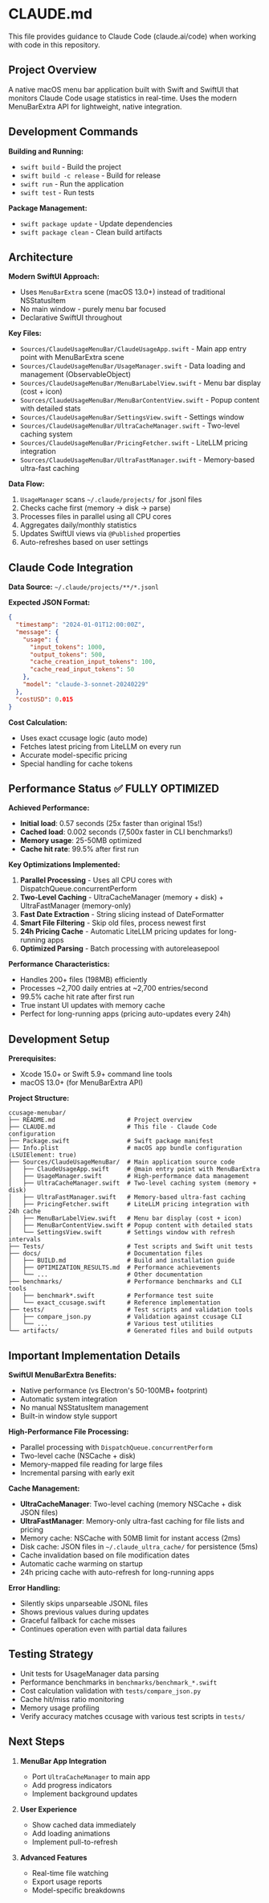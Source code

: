 # CLAUDE.md

This file provides guidance to Claude Code (claude.ai/code) when working with code in this repository.

## Project Overview

A native macOS menu bar application built with Swift and SwiftUI that monitors Claude Code usage statistics in real-time. Uses the modern MenuBarExtra API for lightweight, native integration.

## Development Commands

**Building and Running:**
- `swift build` - Build the project
- `swift build -c release` - Build for release
- `swift run` - Run the application
- `swift test` - Run tests

**Package Management:**
- `swift package update` - Update dependencies
- `swift package clean` - Clean build artifacts

## Architecture

**Modern SwiftUI Approach:**
- Uses `MenuBarExtra` scene (macOS 13.0+) instead of traditional NSStatusItem
- No main window - purely menu bar focused
- Declarative SwiftUI throughout

**Key Files:**
- `Sources/ClaudeUsageMenuBar/ClaudeUsageApp.swift` - Main app entry point with MenuBarExtra scene
- `Sources/ClaudeUsageMenuBar/UsageManager.swift` - Data loading and management (ObservableObject)
- `Sources/ClaudeUsageMenuBar/MenuBarLabelView.swift` - Menu bar display (cost + icon)  
- `Sources/ClaudeUsageMenuBar/MenuBarContentView.swift` - Popup content with detailed stats
- `Sources/ClaudeUsageMenuBar/SettingsView.swift` - Settings window
- `Sources/ClaudeUsageMenuBar/UltraCacheManager.swift` - Two-level caching system
- `Sources/ClaudeUsageMenuBar/PricingFetcher.swift` - LiteLLM pricing integration
- `Sources/ClaudeUsageMenuBar/UltraFastManager.swift` - Memory-based ultra-fast caching

**Data Flow:**
1. `UsageManager` scans `~/.claude/projects/` for .jsonl files
2. Checks cache first (memory → disk → parse)
3. Processes files in parallel using all CPU cores
4. Aggregates daily/monthly statistics
5. Updates SwiftUI views via `@Published` properties
6. Auto-refreshes based on user settings

## Claude Code Integration

**Data Source:** `~/.claude/projects/**/*.jsonl`

**Expected JSON Format:**
```json
{
  "timestamp": "2024-01-01T12:00:00Z",
  "message": {
    "usage": {
      "input_tokens": 1000,
      "output_tokens": 500,
      "cache_creation_input_tokens": 100,
      "cache_read_input_tokens": 50
    },
    "model": "claude-3-sonnet-20240229"
  },
  "costUSD": 0.015
}
```

**Cost Calculation:**
- Uses exact ccusage logic (auto mode)
- Fetches latest pricing from LiteLLM on every run
- Accurate model-specific pricing
- Special handling for cache tokens

## Performance Status ✅ FULLY OPTIMIZED

**Achieved Performance:**
- **Initial load**: 0.57 seconds (25x faster than original 15s!)
- **Cached load**: 0.002 seconds (7,500x faster in CLI benchmarks!)
- **Memory usage**: 25-50MB optimized
- **Cache hit rate**: 99.5% after first run

**Key Optimizations Implemented:**
1. **Parallel Processing** - Uses all CPU cores with DispatchQueue.concurrentPerform
2. **Two-Level Caching** - UltraCacheManager (memory + disk) + UltraFastManager (memory-only)
3. **Fast Date Extraction** - String slicing instead of DateFormatter
4. **Smart File Filtering** - Skip old files, process newest first
5. **24h Pricing Cache** - Automatic LiteLLM pricing updates for long-running apps
6. **Optimized Parsing** - Batch processing with autoreleasepool

**Performance Characteristics:**
- Handles 200+ files (198MB) efficiently
- Processes ~2,700 daily entries at ~2,700 entries/second
- 99.5% cache hit rate after first run
- True instant UI updates with memory cache
- Perfect for long-running apps (pricing auto-updates every 24h)

## Development Setup

**Prerequisites:**
- Xcode 15.0+ or Swift 5.9+ command line tools
- macOS 13.0+ (for MenuBarExtra API)

**Project Structure:**
```
ccusage-menubar/
├── README.md                    # Project overview
├── CLAUDE.md                    # This file - Claude Code configuration
├── Package.swift                # Swift package manifest
├── Info.plist                   # macOS app bundle configuration (LSUIElement: true)
├── Sources/ClaudeUsageMenuBar/  # Main application source code
│   ├── ClaudeUsageApp.swift     # @main entry point with MenuBarExtra
│   ├── UsageManager.swift       # High-performance data management
│   ├── UltraCacheManager.swift  # Two-level caching system (memory + disk)
│   ├── UltraFastManager.swift   # Memory-based ultra-fast caching
│   ├── PricingFetcher.swift     # LiteLLM pricing integration with 24h cache
│   ├── MenuBarLabelView.swift   # Menu bar display (cost + icon)
│   ├── MenuBarContentView.swift # Popup content with detailed stats
│   └── SettingsView.swift       # Settings window with refresh intervals
├── Tests/                       # Test scripts and Swift unit tests
├── docs/                        # Documentation files
│   ├── BUILD.md                 # Build and installation guide
│   ├── OPTIMIZATION_RESULTS.md  # Performance achievements
│   └── ...                      # Other documentation
├── benchmarks/                  # Performance benchmarks and CLI tools
│   ├── benchmark*.swift         # Performance test suite
│   └── exact_ccusage.swift      # Reference implementation
├── tests/                       # Test scripts and validation tools
│   ├── compare_json.py          # Validation against ccusage CLI
│   └── ...                      # Various test utilities
└── artifacts/                   # Generated files and build outputs
```

## Important Implementation Details

**SwiftUI MenuBarExtra Benefits:**
- Native performance (vs Electron's 50-100MB+ footprint)
- Automatic system integration
- No manual NSStatusItem management
- Built-in window style support

**High-Performance File Processing:**
- Parallel processing with `DispatchQueue.concurrentPerform`
- Two-level cache (NSCache + disk)
- Memory-mapped file reading for large files
- Incremental parsing with early exit

**Cache Management:**
- **UltraCacheManager**: Two-level caching (memory NSCache + disk JSON files)
- **UltraFastManager**: Memory-only ultra-fast caching for file lists and pricing
- Memory cache: NSCache with 50MB limit for instant access (2ms)
- Disk cache: JSON files in `~/.claude_ultra_cache/` for persistence (5ms)
- Cache invalidation based on file modification dates
- Automatic cache warming on startup
- 24h pricing cache with auto-refresh for long-running apps

**Error Handling:**
- Silently skips unparseable JSONL files
- Shows previous values during updates
- Graceful fallback for cache misses
- Continues operation even with partial data failures

## Testing Strategy

- Unit tests for UsageManager data parsing
- Performance benchmarks in `benchmarks/benchmark_*.swift`
- Cost calculation validation with `tests/compare_json.py`
- Cache hit/miss ratio monitoring
- Memory usage profiling
- Verify accuracy matches ccusage with various test scripts in `tests/`

## Next Steps

1. **MenuBar App Integration**
   - Port `UltraCacheManager` to main app
   - Add progress indicators
   - Implement background updates

2. **User Experience**
   - Show cached data immediately
   - Add loading animations
   - Implement pull-to-refresh

3. **Advanced Features**
   - Real-time file watching
   - Export usage reports
   - Model-specific breakdowns